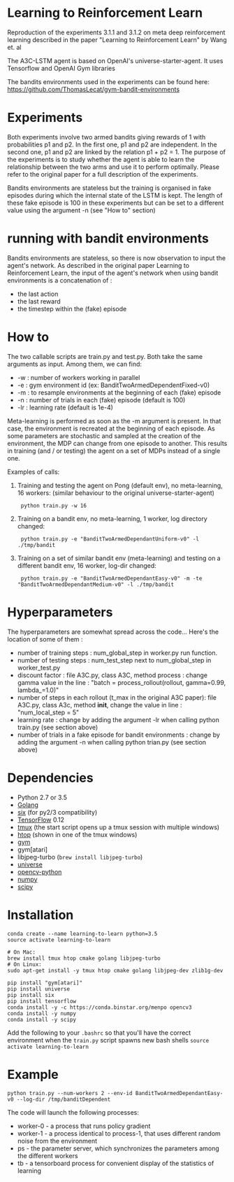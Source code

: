 # Learning to Reinforcement Learn

Reproduction of the experiments 3.1.1 and 3.1.2 on meta deep reinforcement learning described in the paper "Learning to Reinforcement Learn" by Wang et. al

The A3C-LSTM agent is based on OpenAI's universe-starter-agent. It uses Tensorflow and OpenAI Gym libraries

The bandits environments used in the experiments can be found here:
https://github.com/ThomasLecat/gym-bandit-environments

# Experiments

Both experiments involve two armed bandits giving rewards of 1 with probabilities p1 and p2. In the first one, p1 and p2 are independent. In the second one, p1 and p2 are linked by the relation p1 + p2 = 1. The purpose of the experiments is to study whether the agent is able to learn the relationship between the two arms and use it to perform optimally. Please refer to the original paper for a full description of the experiments.

Bandits environments are stateless but the training is organised in fake episodes during which the internal state of the LSTM is kept. The length of these fake episode is 100 in these experiments but can be set to a different value using the argument -n (see "How to" section)

# running with bandit environments

Bandits environments are stateless, so there is now observation to input the agent's network. As described in the original paper Learning to Reinforcement Learn, the input of the agent's network when using bandit environments is a concatenation of :
* the last action
* the last reward
* the timestep within the (fake) episode

# How to

The two callable scripts are train.py and test.py.
Both take the same arguments as input. Among them, we can find:

* -w : number of workers working in parallel
* -e : gym environment id (ex: BanditTwoArmedDependentFixed-v0)
* -m : to resample environments at the beginning of each (fake) episode
* -n : number of trials in each (fake) episode (default is 100)
* -lr : learning rate (default is 1e-4)

Meta-learning is performed as soon as the -m argument is present. In that case, the environment is recreated at the beginning of each episode. As some parameters are stochastic and sampled at the creation of the environment, the MDP can change from one episode to another. This results in training (and / or testing) the agent on a set of MDPs instead of a single one.

Examples of calls:

1. Training and testing the agent on Pong (default env), no meta-learning, 16 workers: (similar behaviour to the original universe-starter-agent)

		python train.py -w 16

2. Training on a bandit env, no meta-learning, 1 worker, log directory changed:

		python train.py -e "BanditTwoArmedDependantUniform-v0" -l ./tmp/bandit

3. Training on a set of similar bandit env (meta-learning) and testing on a different bandit env, 16 worker, log-dir changed:

		python train.py -e "BanditTwoArmedDependantEasy-v0" -m -te "BanditTwoArmedDependantMedium-v0" -l ./tmp/bandit

# Hyperparameters

The hyperparameters are somewhat spread across the code... Here's the location of some of them :
* number of training steps : num_global_step in worker.py run function.
* number of testing steps : num_test_step next to num_global_step in worker_test.py
* discount factor : file A3C.py, class A3C, method process : change gamma value in the line : "batch = process_rollout(rollout, gamma=0.99, lambda_=1.0)"
* number of steps in each rollout (t_max in the original A3C paper): file A3C.py, class A3c, method __init__, change the value in line : "num_local_step = 5"
* learning rate : change by adding the argument -lr <value> when calling python train.py (see section above)
* number of trials in a fake episode for bandit environments : change by adding the argument -n <value> when calling python trian.py (see section above)

# Dependencies

* Python 2.7 or 3.5
* [Golang](https://golang.org/doc/install)
* [six](https://pypi.python.org/pypi/six) (for py2/3 compatibility)
* [TensorFlow](https://www.tensorflow.org/) 0.12
* [tmux](https://tmux.github.io/) (the start script opens up a tmux session with multiple windows)
* [htop](https://hisham.hm/htop/) (shown in one of the tmux windows)
* [gym](https://pypi.python.org/pypi/gym)
* gym[atari]
* libjpeg-turbo (`brew install libjpeg-turbo`)
* [universe](https://pypi.python.org/pypi/universe)
* [opencv-python](https://pypi.python.org/pypi/opencv-python)
* [numpy](https://pypi.python.org/pypi/numpy)
* [scipy](https://pypi.python.org/pypi/scipy)

# Installation

```
conda create --name learning-to-learn python=3.5
source activate learning-to-learn

# On Mac:
brew install tmux htop cmake golang libjpeg-turbo      
# On Linux:
sudo apt-get install -y tmux htop cmake golang libjpeg-dev zlib1g-dev

pip install "gym[atari]"
pip install universe
pip install six
pip install tensorflow
conda install -y -c https://conda.binstar.org/menpo opencv3
conda install -y numpy
conda install -y scipy
```


Add the following to your `.bashrc` so that you'll have the correct environment when the `train.py` script spawns new bash shells
```source activate learning-to-learn```

# Example

`python train.py --num-workers 2 --env-id BanditTwoArmedDependantEasy-v0 --log-dir /tmp/banditDependent`

The code will launch the following processes:
* worker-0 - a process that runs policy gradient
* worker-1 - a process identical to process-1, that uses different random noise from the environment
* ps - the parameter server, which synchronizes the parameters among the different workers
* tb - a tensorboard process for convenient display of the statistics of learning
